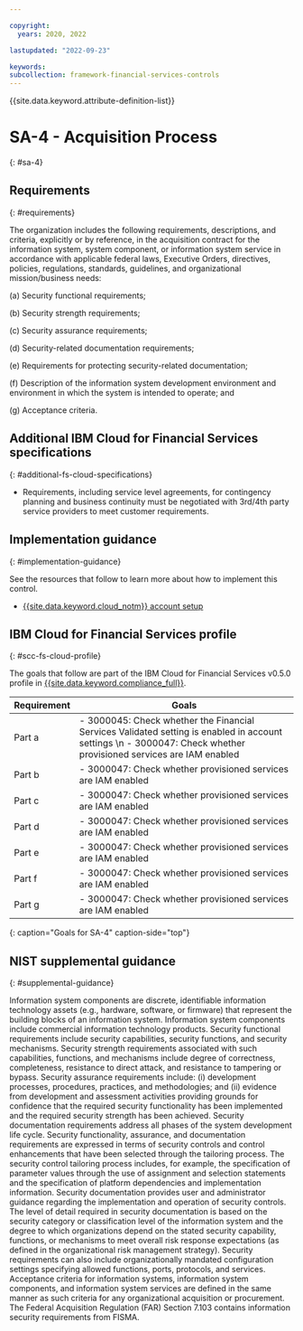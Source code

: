 ```yaml
---

copyright:
  years: 2020, 2022

lastupdated: "2022-09-23"

keywords: 
subcollection: framework-financial-services-controls
---
```


{{site.data.keyword.attribute-definition-list}}

# SA-4 - Acquisition Process
{: #sa-4}

## Requirements
{: #requirements}

The organization includes the following requirements, descriptions, and criteria, explicitly or by reference, in the acquisition contract for the information system, system component, or information system service in accordance with applicable federal laws, Executive Orders, directives, policies, regulations, standards, guidelines, and organizational mission/business needs:

(a) Security functional requirements;

(b) Security strength requirements;

(c) Security assurance requirements;

(d) Security-related documentation requirements;

(e) Requirements for protecting security-related documentation;

(f) Description of the information system development environment and environment in which the system is intended to operate; and

(g) Acceptance criteria.

## Additional IBM Cloud for Financial Services specifications
{: #additional-fs-cloud-specifications}

- Requirements, including service level agreements, for contingency planning and business continuity must be negotiated with 3rd/4th party service providers to meet customer requirements.

## Implementation guidance
{: #implementation-guidance}

See the resources that follow to learn more about how to implement this control.

- [{{site.data.keyword.cloud_notm}} account setup](/docs/framework-financial-services?topic=framework-financial-services-shared-account-setup)

## IBM Cloud for Financial Services profile
{: #scc-fs-cloud-profile}

The goals that follow are part of the IBM Cloud for Financial Services v0.5.0 profile in [{{site.data.keyword.compliance_full}}](/docs/security-compliance?topic=security-compliance-getting-started).

| Requirement | Goals |
|-------------|-------|
| Part a | - 3000045: Check whether the Financial Services Validated setting is enabled in account settings \n - 3000047: Check whether provisioned services are IAM enabled | 
| Part b | - 3000047: Check whether provisioned services are IAM enabled | 
| Part c | - 3000047: Check whether provisioned services are IAM enabled | 
| Part d | - 3000047: Check whether provisioned services are IAM enabled | 
| Part e | - 3000047: Check whether provisioned services are IAM enabled | 
| Part f | - 3000047: Check whether provisioned services are IAM enabled | 
| Part g | - 3000047: Check whether provisioned services are IAM enabled | 
{: caption="Goals for SA-4" caption-side="top"}

## NIST supplemental guidance
{: #supplemental-guidance}

Information system components are discrete, identifiable information technology assets (e.g., hardware, software, or firmware) that represent the building blocks of an information system. Information system components include commercial information technology products. Security functional requirements include security capabilities, security functions, and security mechanisms. Security strength requirements associated with such capabilities, functions, and mechanisms include degree of correctness, completeness, resistance to direct attack, and resistance to tampering or bypass. Security assurance requirements include: (i) development processes, procedures, practices, and methodologies; and (ii) evidence from development and assessment activities providing grounds for confidence that the required security functionality has been implemented and the required security strength has been achieved. Security documentation requirements address all phases of the system development life cycle. Security functionality, assurance, and documentation requirements are expressed in terms of security controls and control enhancements that have been selected through the tailoring process. The security control tailoring process includes, for example, the specification of parameter values through the use of assignment and selection statements and the specification of platform dependencies and implementation information. Security documentation provides user and administrator guidance regarding the implementation and operation of security controls. The level of detail required in security documentation is based on the security category or classification level of the information system and the degree to which organizations depend on the stated security capability, functions, or mechanisms to meet overall risk response expectations (as defined in the organizational risk management strategy). Security requirements can also include organizationally mandated configuration settings specifying allowed functions, ports, protocols, and services. Acceptance criteria for information systems, information system components, and information system services are defined in the same manner as such criteria for any organizational acquisition or procurement. The Federal Acquisition Regulation (FAR) Section 7.103 contains information security requirements from FISMA.

